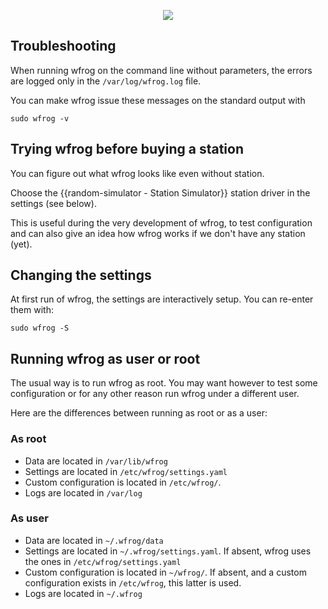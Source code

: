 <p align='center'><img src='http://wfrog.googlecode.com/svn/wiki/images/logo-web.png' /></p>



## Troubleshooting ##

When running wfrog on the command line without parameters, the errors are logged only in the `/var/log/wfrog.log` file.

You can make wfrog issue these messages on the standard output with

```
sudo wfrog -v
```

## Trying wfrog before buying a station ##

You can figure out what wfrog looks like even without station.

Choose the {{random-simulator - Station Simulator}} station driver in the settings (see below).

This is useful during the very development of wfrog, to test configuration and can also give an idea how wfrog works if we don't have any station (yet).

## Changing the settings ##

At first run of wfrog, the settings are interactively setup. You can re-enter them with:

```
sudo wfrog -S
```

## Running wfrog as user or root ##

The usual way is to run wfrog as root. You may want however to test some configuration or for any other reason run wfrog under a different user.

Here are the differences between running as root or as a user:

### As root ###

  * Data are located in `/var/lib/wfrog`
  * Settings are located in `/etc/wfrog/settings.yaml`
  * Custom configuration is located in `/etc/wfrog/`.
  * Logs are located in `/var/log`

### As user ###

  * Data are located in `~/.wfrog/data`
  * Settings are located in `~/.wfrog/settings.yaml`. If absent, wfrog uses the ones in `/etc/wfrog/settings.yaml`
  * Custom configuration is located in `~/wfrog/`. If absent, and a custom configuration exists in `/etc/wfrog`, this latter is used.
  * Logs are located in `~/.wfrog`